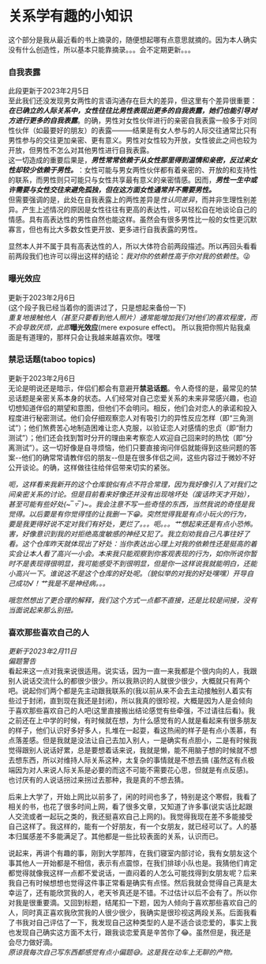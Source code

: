 # 关系学有趣的小知识
这个部分是我从最近看的书上摘录的，随便想起哪有点意思就摘的。因为本人确实没有什么创造性，所以基本只能靠摘录。。。会不定期更新。。。
### 自我表露
此段更新于2023年2月5日   
至此我们还没发现男女两性的言语沟通存在巨大的差异，但这里有个差异很重要：***在已确立的人际关系中，女性往往比男性表现出更多的自我表露，她们也能引导对方进行更多的自我表露***。的确，男性对女性伙伴进行的亲密自我表露一般多于对同性伙伴（如最要好的朋友）的表露———结果是有女人参与的人际交往通常比只有男性参与的交往更加亲密、更有意义。男性对女性较为开放，女性彼此之间也较为开放，但男性不怎么对其他男性进行自我表露。   
这一切造成的重要后果是，***男性常常依赖于从女性那里得到温情和亲密，反过来女性却较少依赖于男性。***：女性可能与男女两性伙伴都有着亲密的、开放的和支持性的联系，而男性则只可能只与女性共享最有意义的亲密情感。因而，***男性一生中或许需要与女性交往来避免孤独，但在这方面女性通常并不需要男性。***   
但需要强调的是，此处在自我表露上的两性差异是*性认同差异*，而并非生理性别差异。产生上述情况的原因是女性往往有更高的表达性，可以轻松自在地谈论自己的情感。具有高表达性的男性自然也能这样。虽然会有很多男性比一般的女性更沉默寡言，但也有比大多数女性更开放、更多进行自我表露的男性。  

显然本人并不属于具有高表达性的人，所以大体符合前两段描述。所以再回头看看前两段我们也许可以得出这样的结论：*我对你的依赖性高于你对我的依赖性*。😜    
### 曝光效应 
更新于2023年2月6日  
(这个段子我已经当着你的面讲过了，只是想起来备份一下)  
*重复地接触他人（甚至只要看到他人照片）通常能增加我们对他们的喜欢程度，而不会导致厌烦，此即***曝光效应**(mere exposure effect)。 
所以我把你照片贴我桌面是有道理的，那样只会让我越来越喜欢你。嘿嘿   
### 禁忌话题(taboo topics)
更新于2023年2月6日    
无论是明说还是暗示，伴侣们都会有意避开**禁忌话题**。令人奇怪的是，最常见的禁忌话题是亲密关系本身的状态。人们经常对自己恋爱关系的未来非常感兴趣，也迫切想知道伴侣的期望和意图，但他们不会明问。相反，他们会对恋人的承诺和投入程度进行秘密测试。他们会仔细观察恋人对有吸引力的异性反应怎样（即“三角测试”）；他们煞费苦心地制造困难让恋人克服，以验证恋人对感情的忠贞（即“耐力测试”）；他们还会找到暂时分开的理由来考察恋人欢迎自己回来时的热忱（即“分离测试”）。这一切好像是自寻烦恼，他们只要直接询问伴侣就能得到这些问题的答案--他们的确常常请教伴侣的朋友--但是在很多伴侣之间，这些内容过于微妙不好公开谈论。的确，这样做往往给伴侣带来切实的紧张。  

*呃，这样看来我新开的这个仓库貌似有点不符合常理，因为我好像引入了对我们之间亲密关系的讨论。但是目前看来好像还并没有出现啥坏处（废话昨天才开始），甚至可能有些好处(⁠~⁠‾⁠▿⁠‾⁠)⁠~。我会注意不写一些奇怪的东西，当然我说的奇怪是我觉得。以后要是有你觉得怪的让我删一下😁。突然觉得我是有点小玩火的行为，要是我更得好说不定对我们有好处，更烂了。。。呃。。。艹想起来还是有点小恐怖。害，好像意识到我的对拒绝高度敏感的神经又犯了。我立刻劝我自己凡事往好了看。这个仓库昨天就体现出了好处：当你表达出心理上对我的依赖性还是挺高的着实会让本人看了高兴一小会。本来我只能观察到你客观表现的行为，如你所说你暂时不是表现得很明显，我可能感受不到很明显，但是你一这样说我就能明白，还能小高兴一下。谁说这不是这个仓库的好处呢。（貌似举的对我的好处嘿嘿）开导自己成功√！艹我是不是神经病。。。*     

*哦忽然想出了更合理的解释，我们这个方式一点都不直接，还是比较是间接，没有当面说起来那么别扭。*

### 喜欢那些喜欢自己的人
*更新于2023年2月11日*  
*偏题警告*  
看起来这一点对我来说很适用。说实话，因为一直一来我都是个很内向的人，我跟别人说话交流什么的都很少很少。所以我熟识的人就很少很少，大概就只有两个吧。说起你们两个都是先主动跟我联系的(我以前从来不会去主动接触别人着实有些过于封闭，直到现在我还是封闭)，所以我真的很珍视，大概是因为人是会倾向于喜欢那些喜欢自己的人吧(这里直接搬出结论感觉有些牵强，不过请往后看)。我之前还在上中学的时候，有时候就在想，为什么感觉有的人就是看起来有很多朋友的样子，他们认识好多好多人，扎堆在一起耍，看这热闹的样子是有点小羡慕，有点落差感。但是我就是没法让自己去加入别人，一是确实有点胆小，二是有时候我觉得跟别人说话好累，总是要想着话来说，我就是懒，能不用脑子想的时候就不想去想东西，所以对维持人际关系这种，太复杂的事情就是不想去搞 (虽然这有点极端因为对人来说人际关系是必要的而这不可能不需要花心思，但就是有点反感)。 也讨厌有的人说话拐过来拐过去那种，我是真的不想去猜。

后来上大学了，开始上网比以前多了，闲的时间也多了，特别是这个寒假，我看了相关的书，也花了很多时间上网，看了很多文章，又知道了许多事(说实话比起跟人交流或者一起玩之类的，我还挺喜欢自己上网的)。我觉得我现在差不多能接受自己这样了。我这样的，能有一个好朋友，有一个女朋友，就已经可以了。人的基本归属感差不多能满足了。其他都是一些比较表面的关系，认识而已。  

说起来，再讲个有趣的事，刚到大学那阵，在我们寝室内部讨论，我有女朋友这个事其他人一开始都是不相信，表示有点震惊，在我们排球小队也是。我猜他们肯定都觉得就像我这样一点都不爱说话，一直闷着的人怎么可能找得到女朋友呢？后来我自己有时候想想也觉得这件事正常看是确实有点怪。然后我就会觉得自己真是太幸运了，还有能欣赏我的人，老天爷真还是不错。不过估计以后不会有了。所以你对我是很重要滴。又回到标题，结尾扣一下题，因为人倾向于喜欢那些喜欢自己的人，同时真正喜欢我欣赏我的人很少很少，我确实是很珍视这两段关系。后面我看了书我对自己评估了一下，我发现自己这种类型的人是不适合谈恋爱的，事实上我也发现自己确实这方面不太行，跟我谈恋爱真是辛苦你了😂。虽然但是，我还是会尽力做好滴。   
*原谅我每次自己写东西都感觉有点小偏题😅。这是我在动车上无聊的产物。*
